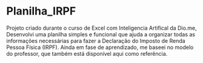 # Planilha_IRPF
Projeto criado durante o curso de Excel com Inteligencia Artifical da Dio.me, Desenvolvi uma planilha simples e funcional que ajuda a organizar todas as informações necessárias para fazer a Declaração do Imposto de Renda Pessoa Física (IRPF). Ainda em fase de aprendizado, me baseei no modelo do professor, que também está disponível aqui como referência.

